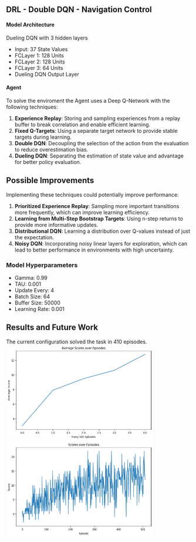 ## DRL - Double DQN - Navigation Control

#### Model Architecture

Dueling DQN with 3 hidden layers
- Input: 37 State Values
- FCLayer 1: 128 Units
- FCLayer 2: 128 Units
- FCLayer 3: 64 Units
- Dueling DQN Output Layer

#### Agent

To solve the enviroment the Agent uses a Deep Q-Network with the following techniques:

1. **Experience Replay**: Storing and sampling experiences from a replay buffer to break correlation and enable efficient learning.
2. **Fixed Q-Targets**: Using a separate target network to provide stable targets during learning.
3. **Double DQN**: Decoupling the selection of the action from the evaluation to reduce overestimation bias.
4. **Dueling DQN**: Separating the estimation of state value and advantage for better policy evaluation.

## Possible Improvements

Implementing these techniques could potentially improve performance:

1. **Prioritized Experience Replay**: Sampling more important transitions more frequently, which can improve learning efficiency.
2. **Learning from Multi-Step Bootstrap Targets**: Using n-step returns to provide more informative updates.
3. **Distributional DQN**: Learning a distribution over Q-values instead of just the expectation.
4. **Noisy DQN**: Incorporating noisy linear layers for exploration, which can lead to better performance in environments with high uncertainty.


### Model Hyperparameters
- Gamma: 0.99
- TAU: 0.001
- Update Every: 4
- Batch Size: 64
- Buffer Size: 50000
- Learning Rate: 0.001


## Results and Future Work
The current configuration solved the task in 410 episodes.
<img src="13-avg.png" width="400" height="260" />
<img src="13-total.png" width="400" height="260" />
